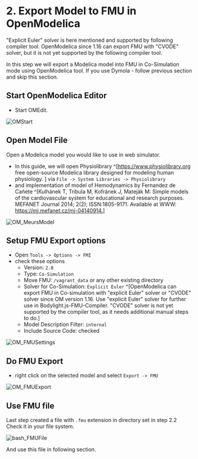# 2. Export Model to FMU in OpenModelica

"Explicit Euler" solver is here mentioned and supported by following compiler tool. OpenModelica since 1.16 can export FMU with "CVODE" solver, but it is not yet supported by the following compiler tool.

In this step we will export a Modelica model into FMU in Co-Simulation mode using OpenModelica tool. If you use Dymola - follow previous section and skip this section.

## Start OpenModelica Editor

* Start OMEdit.

![OMStart](../img/OM\_Start.png)

## Open Model File

Open a Modelica model you would like to use in web simulator.

* In this guide, we will open Physiolibrary ^\[https://www.physiolibrary.org free open-source Modelica library designed for modeling human physiology. ] via `File -> System Libraries -> Physiolibrary`
* and implementation of model of Hemodynamics by Fernandez de Cañete ^\[Kulhánek T, Tribula M, Kofránek J, Mateják M: Simple models of the cardiovascular system for educational and research purposes. MEFANET Journal 2014; 2(2); ISSN:1805-9171. Available at WWW: https://mj.mefanet.cz/mj-04140914.]

![OM\_MeursModel](../img/OM\_CaneteModel.png)

## Setup FMU Export options

* Open `Tools -> Options -> FMI`
* check these options
  * Version: `2.0`
  * Type: `Co-Simulation`
  * Move FMU: `/vagrant_data` or any other existing directory
  * Solver for Co-Simulation: `Explicit Euler` ^\[OpenModelica can export FMU in Co-simulation with "explicit Euler" solver or "CVODE" solver since OM version 1.16. Use "explicit Euler" solver for further use in Bodylight.js-FMU-Compiler. "CVODE" solver is not yet supported by the compiler tool, as it needs additional manual steps to do.]
  * Model Description Filter: `internal`
  * Include Source Code: checked&#x20;

![OM\_FMUSettings](../img/OM\_FMUSettings.png)

## Do FMU Export

* right click on the selected model and select `Export -> FMU`

![OM\_FMUExport](../img/OM\_FMUExport.png)

## Use FMU file

Last step created a file with `.fmu` extension in directory set in step 2.2 Check it in your file system.

![bash\_FMUFile](../img/bash\_FMUFile.png)

And use this file in following section.
